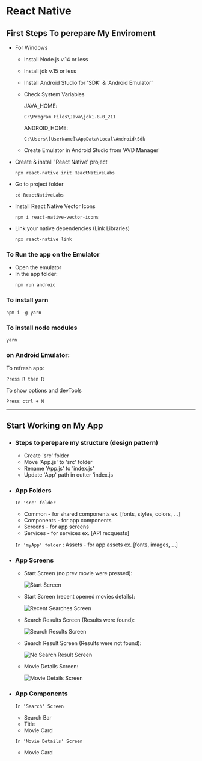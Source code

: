 # React Native

## First Steps To perepare My Enviroment

- For Windows

  - Install Node.js v.14 or less
  - Install jdk v.15 or less
  - Install Android Studio for 'SDK' & 'Android Emulator'
  - Check System Variables

    JAVA_HOME:

    `C:\Program Files\Java\jdk1.8.0_211`

    ANDROID_HOME:

    `C:\Users\[UserName]\AppData\Local\Android\Sdk`

  - Create Emulator in Android Studio from 'AVD Manager'

- Create & install 'React Native' project
  ```
  npx react-native init ReactNativeLabs
  ```
- Go to project folder
  ```
  cd ReactNativeLabs
  ```
- Install React Native Vector Icons
  ```
  npm i react-native-vector-icons
  ```
- Link your native dependencies (Link Libraries)
  ```
  npx react-native link
  ```

### To Run the app on the Emulator

- Open the emulator
- In the app folder:
  ```
  npm run android
  ```

### To install yarn

    npm i -g yarn

### To install node modules

    yarn

### on Android Emulator:

To refresh app:

  `Press R then R`

To show options and devTools

  `Press ctrl + M`

---

## Start Working on My App

- ### Steps to perepare my structure (design pattern)

  - Create 'src' folder
  - Move 'App.js' to 'src' folder
  - Rename 'App.js' to 'index.js'
  - Update 'App' path in outter 'index.js

- ### App Folders

  `In 'src' folder`

  - Common - for shared components ex. [fonts, styles, colors, ...]
  - Components - for app components
  - Screens - for app screens
  - Services - for services ex. [API recquests]

  `In 'myApp' folder` : Assets - for app assets ex. [fonts, images, ...]

- ### App Screens

  - Start Screen (no prev movie were pressed):

    ![Start Screen](assets/images/app_screens/IOS-2.png)

  - Start Screen (recent opened movies details):

    ![Recent Searches Screen](assets/images/app_screens/IOS-4.png)

  - Search Results Screen (Results were found):

    ![Search Results Screen](assets/images/app_screens/IOS-3.png)

  - Search Result Screen (Results were not found):

    ![No Search Result Screen](assets/images/app_screens/IOS-5.png)

  - Movie Details Screen:

    ![Movie Details Screen](assets/images/app_screens/IOS-6.png)

- ### App Components

  `In 'Search' Screen`

  - Search Bar
  - Title
  - Movie Card

  `In 'Movie Details' Screen`

  - Movie Card
